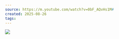 ```yaml
---
source: https://m.youtube.com/watch?v=0bF_AQvHs1M#
created: 2025-08-26
tags:
---
```

![](https://www.youtube.com/watch?v=0bF_AQvHs1M)